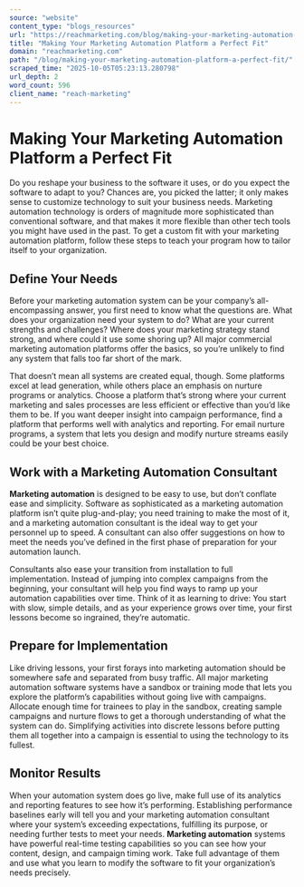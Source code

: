 ```yaml
---
source: "website"
content_type: "blogs_resources"
url: "https://reachmarketing.com/blog/making-your-marketing-automation-platform-a-perfect-fit/"
title: "Making Your Marketing Automation Platform a Perfect Fit"
domain: "reachmarketing.com"
path: "/blog/making-your-marketing-automation-platform-a-perfect-fit/"
scraped_time: "2025-10-05T05:23:13.280798"
url_depth: 2
word_count: 596
client_name: "reach-marketing"
---
```


# Making Your Marketing Automation Platform a Perfect Fit

Do you reshape your business to the software it uses, or do you expect the software to adapt to you? Chances are, you picked the latter; it only makes sense to customize technology to suit your business needs. Marketing automation technology is orders of magnitude more sophisticated than conventional software, and that makes it more flexible than other tech tools you might have used in the past. To get a custom fit with your marketing automation platform, follow these steps to teach your program how to tailor itself to your organization.

## Define Your Needs

Before your marketing automation system can be your company’s all-encompassing answer, you first need to know what the questions are. What does your organization need your system to do? What are your current strengths and challenges? Where does your marketing strategy stand strong, and where could it use some shoring up? All major commercial marketing automation platforms offer the basics, so you’re unlikely to find any system that falls too far short of the mark.

That doesn’t mean all systems are created equal, though. Some platforms excel at lead generation, while others place an emphasis on nurture programs or analytics. Choose a platform that’s strong where your current marketing and sales processes are less efficient or effective than you’d like them to be. If you want deeper insight into campaign performance, find a platform that performs well with analytics and reporting. For email nurture programs, a system that lets you design and modify nurture streams easily could be your best choice.

## Work with a Marketing Automation Consultant

**Marketing automation** is designed to be easy to use, but don’t conflate ease and simplicity. Software as sophisticated as a marketing automation platform isn’t quite plug-and-play; you need training to make the most of it, and a marketing automation consultant is the ideal way to get your personnel up to speed. A consultant can also offer suggestions on how to meet the needs you’ve defined in the first phase of preparation for your automation launch.

Consultants also ease your transition from installation to full implementation. Instead of jumping into complex campaigns from the beginning, your consultant will help you find ways to ramp up your automation capabilities over time. Think of it as learning to drive: You start with slow, simple details, and as your experience grows over time, your first lessons become so ingrained, they’re automatic.

## Prepare for Implementation

Like driving lessons, your first forays into marketing automation should be somewhere safe and separated from busy traffic. All major marketing automation software systems have a sandbox or training mode that lets you explore the platform’s capabilities without going live with campaigns. Allocate enough time for trainees to play in the sandbox, creating sample campaigns and nurture flows to get a thorough understanding of what the system can do. Simplifying activities into discrete lessons before putting them all together into a campaign is essential to using the technology to its fullest.

## Monitor Results

When your automation system does go live, make full use of its analytics and reporting features to see how it’s performing. Establishing performance baselines early will tell you and your marketing automation consultant where your system’s exceeding expectations, fulfilling its purpose, or needing further tests to meet your needs. **Marketing automation** systems have powerful real-time testing capabilities so you can see how your content, design, and campaign timing work. Take full advantage of them and use what you learn to modify the software to fit your organization’s needs precisely.